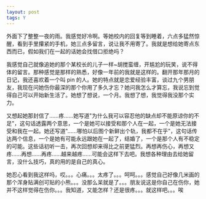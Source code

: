 ```yaml
---
layout: post
tags: Y
---
```


外面下了整整一夜的雨。我感觉好冷啊。等她校内的回复等到睡着，六点多猛然惊醒，看到手里攥紧的手机，她三点多留言，说让我不用寄了。我就是想给她寄点东西而已，假如我们在一起的话她会找借口拒绝吗？

我感觉自己就像追她的那个某校长的儿子一样~胡搅蛮缠，开尴尬的玩笑，说不得体的留言。那种感觉是那样的熟悉，好像一年前的我就是这样的。翻开那年那月的日记，我还喜欢着一个叫 pin 的人。她的特点就是恋爱经验丰富，谈过九个男朋友，我现在问她伤你最深的那个你用了多久才忘？她问我怎么才算忘，我说忘到觉得自己可以开始新生活了。她想了想说，一个月。我想了想，我觉得我没那个实力。

又想起她那封信了……疼……她写道"为什么我可以容忍他的缺点却不能原谅你的不足"，这句话透露两个意思，一个是她可以接受和那个人在一起，一个是她无法接受和我在一起。她还写道"……哪怕以后图个新鲜出个轨，我都不在乎"，这句话传达两个信息，一个是她有可能永远跟她在一起了，结婚了，一个是那个人有不稳定的可能。这些话初听一击，再次回想却来得比之前更猛烈。再想再伤心，再想又疼……再想……再疼……越来越疼……可能会这样下去吧。我想各种理由去给她留言，没什么技巧，真的用的是自己的真心。

她忍心看到我这样吗，哎。。。心痛。。。太疼了。。。呵呵。。。感觉自己好像几米画的那个浑身贴满创可贴的小熊。。。没那么呆就是了。。。朋友说这是你自己在伤你，她并不这样觉得在伤你。。。我知道，又能怎样？还是很疼。。。就这样吧。。。唉
